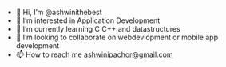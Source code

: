 - 👋 Hi, I’m @ashwinithebest
- 👀 I’m interested in Application Development
- 🌱 I’m currently learning C C++ and datastructures
- 💞️ I’m looking to collaborate on webdevlopment or mobile app development
- 📫 How to reach me ashwinipachor@gmail.com

<!---
ashwinithebest/ashwinithebest is a ✨ special ✨ repository because its `README.md` (this file) appears on your GitHub profile.
You can click the Preview link to take a look at your changes.
--->
